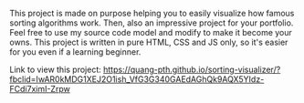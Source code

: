 This project is made on purpose helping you to easily visualize how famous sorting algorithms work. Then, also an impressive project for your portfolio.
Feel free to use my source code model and modify to make it become your owns.
This project is written in pure HTML, CSS and JS only, so it's easier for you even if a learning beginner.

Link to view this project: https://quang-pth.github.io/sorting-visualizer/?fbclid=IwAR0kMDG1XEJ2O1ish_VfG3G340GAEdAGhQk9AQX5YIdz-FCdi7ximI-Zrpw
